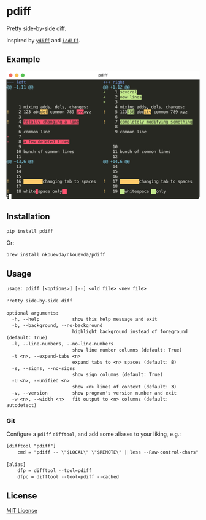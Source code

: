 # pdiff

Pretty side-by-side diff.

Inspired by [`ydiff`](https://github.com/ymattw/ydiff) and
[`icdiff`](https://github.com/jeffkaufman/icdiff).

## Example

![pdiff.png](https://github.com/nkouevda/images/raw/main/pdiff.png)

## Installation

    pip install pdiff

Or:

    brew install nkouevda/nkouevda/pdiff

## Usage

```
usage: pdiff [<options>] [--] <old file> <new file>

Pretty side-by-side diff

optional arguments:
  -h, --help            show this help message and exit
  -b, --background, --no-background
                        highlight background instead of foreground (default: True)
  -l, --line-numbers, --no-line-numbers
                        show line number columns (default: True)
  -t <n>, --expand-tabs <n>
                        expand tabs to <n> spaces (default: 8)
  -s, --signs, --no-signs
                        show sign columns (default: True)
  -U <n>, --unified <n>
                        show <n> lines of context (default: 3)
  -v, --version         show program's version number and exit
  -w <n>, --width <n>   fit output to <n> columns (default: autodetect)
```

### Git

Configure a `pdiff` `difftool`, and add some aliases to your liking, e.g.:

```
[difftool "pdiff"]
	cmd = "pdiff -- \"$LOCAL\" \"$REMOTE\" | less --Raw-control-chars"

[alias]
	dfp = difftool --tool=pdiff
	dfpc = difftool --tool=pdiff --cached
```

## License

[MIT License](LICENSE.txt)
